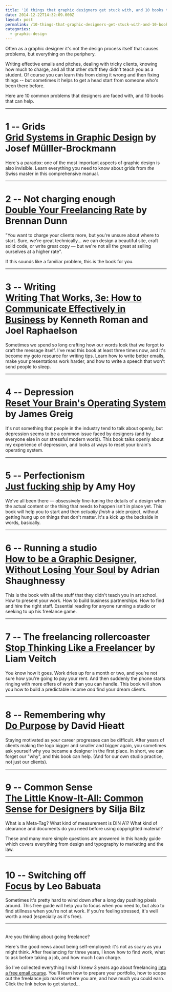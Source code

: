 ```yaml
---
title: '10 things that graphic designers get stuck with, and 10 books that can help'
date: 2014-12-22T14:32:09.000Z
layout: post
permalink: /10-things-that-graphic-designers-get-stuck-with-and-10-books-that-can-help/
categories:
  - graphic-design
---
```


Often as a graphic designer it's not the design process itself that causes problems, but everything on the periphery.

Writing effective emails and pitches, dealing with tricky clients, knowing how much to charge, and all that other stuff they didn't teach you as a student. Of course you can learn this from doing it wrong and then fixing things -- but sometimes it helps to get a head start from someone who's been there before.

Here are 10 common problems that designers are faced with, and 10 books that can help.

--------------------------------------------------------------------------------

# 1 -- Grids<br>[Grid Systems in Graphic Design](http://www.amazon.co.uk/Grid-Systems-Graphic-Design-Communication/dp/3721201450/?tag=greig-2) by Josef Mülller-Brockmann

Here's a paradox: one of the most important aspects of graphic design is also invisible. Learn everything you need to know about grids from _the_ Swiss master in this comprehensive manual.

--------------------------------------------------------------------------------

# 2 -- Not charging enough<br>[Double Your Freelancing Rate](http://doubleyourfreelancing.com/rate/) by Brennan Dunn

"You want to charge your clients more, but you're unsure about where to start. Sure, we're great technically... we can design a beautiful site, craft solid code, or write great copy —&nbsp;but we're not all the great at selling ourselves at a higher rate".

If this sounds like a familiar problem, this is the book for you.

--------------------------------------------------------------------------------

# 3 -- Writing<br>[Writing That Works, 3e: How to Communicate Effectively in Business](http://www.amazon.co.uk/dp/0060956437/ref=rdr_ext_tmb?tag=greig-21) by Kenneth Roman and Joel Raphaelson

Sometimes we spend so long crafting how our words look that we forgot to craft the message itself. I've read this book at least three times now, and it's become my goto resource for writing tips. Learn how to write better emails, make your presentations work harder, and how to write a speech that won't send people to sleep.

--------------------------------------------------------------------------------

# 4 -- Depression<br>[Reset Your Brain's Operating System](https://gumroad.com/l/reset-your-brain) by James Greig

It's not something that people in the industry tend to talk about openly, but depression seems to be a common issue faced by designers (and by everyone else in our stressful modern world). This book talks openly about my experience of depression, and looks at ways to reset your brain's operating system.

--------------------------------------------------------------------------------

# 5 -- Perfectionism<br>[Just fucking ship](https://unicornfree.com/just-fucking-ship) by Amy Hoy

We've all been there — obsessively fine-tuning the details of a design when the actual content or the thing that needs to happen isn't in place yet. This book will help you to start and then <em>actually finish</em> a side project, without getting hung up on things that don't matter. It's a kick up the backside in words, basically.

--------------------------------------------------------------------------------

# 6 -- Running a studio<br><a href="http://www.amazon.co.uk/Graphic-Designer-Without-Losing-Your/dp/1856697096?tag=greig-21">How to be a Graphic Designer, Without Losing Your Soul</a> by Adrian Shaughnessy

This is the book with all the stuff that they didn't teach you in art school. How to present your work. How to build business partnerships. How to find and hire the right staff. Essential reading for anyone running a studio or seeking to up his freelance game.

--------------------------------------------------------------------------------

# 7 -- The freelancing rollercoaster<br>[Stop Thinking Like a Freelancer](http://www.amazon.co.uk/Stop-Thinking-Like-Freelancer-Evolution-ebook/dp/B00PJIDO9C?tag=greig-21) by Liam Veitch<br>

You know how it goes. Work dries up for a month or two, and you're not sure how you're going to pay your rent. And then suddenly the phone starts ringing with more offers of work than you can handle. This book will show you how to build a predictable income&nbsp;<em>and</em> find your dream clients.

--------------------------------------------------------------------------------

# 8 -- Remembering why<br>[Do Purpose](http://thedobook.co/products/do-purpose-why-brands-with-a-purpose-do-better-and-matter-more) by David Hieatt


Staying motivated as your career progresses can be difficult. After years of clients making the logo bigger and smaller and bigger again, you sometimes ask yourself why you became a designer in the first place. In short, we can forget our "why", and this book can help. (And for our own studio practice, not just our clients).

--------------------------------------------------------------------------------

# 9 -- Common Sense<br>[The Little Know-It-All: Common Sense for Designers](http://shop.gestalten.com/books/typography/the-little-know-it-all-new.html) by Silja Bilz

What is a Meta-Tag? What kind of measurement is DIN A1? What kind of clearance and documents do you need before using copyrighted material?

These and many more simple questions are answered in this handy guide which covers everything from design and typography to marketing and the law.

--------------------------------------------------------------------------------

# 10 -- Switching off<br>[Focus](http://focusmanifesto.com/) by Leo Babuata

Sometimes it's pretty hard to wind down after a long day pushing pixels around. This free guide will help you to focus when you need to, but also to find stillness when you're not at work. If you're feeling stressed, it's well worth a read (especially as it's free).

--------------------------------------------------------------------------------
<br>Are you thinking about going freelance?<br>

Here's the good news about being self-employed: it's not as scary as you might think. After freelancing for three years, I know how to find work, what to ask before taking a job, and how much I can charge.

So I've collected everything I wish I knew 3 years ago about freelancing [into a free email course](http://greig.cc/beforegoingfreelance). You'll learn how to prepare your portfolio, how to scope out the freelance job market where you are, and how much you could earn. Click the link below to get started...
